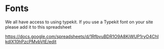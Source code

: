 # Fonts

We all have access to using typekit. If you use a Typekit font on your site please add it to this spreadsheet

https://docs.google.com/spreadsheets/d/1RfbvuBDR1O9A8KiWUP1ryO4ChIkdIX10hPzcPMvbVtE/edit


 